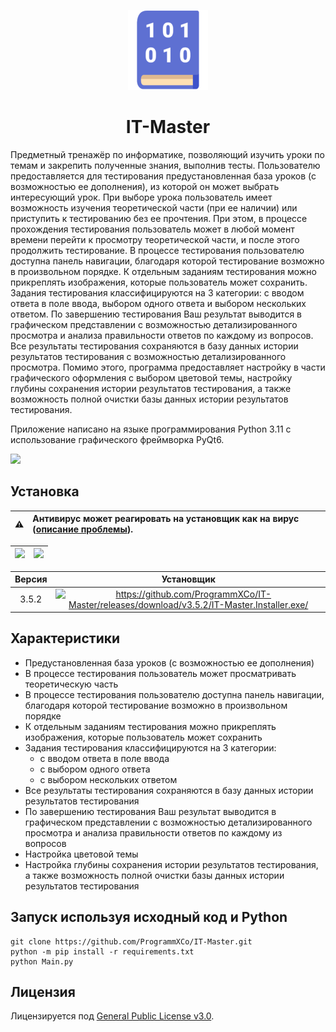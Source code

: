<p align="center">
  <img src="./src/images/logo.png" height="128">
  <h1 align="center">IT-Master</h1>
</p>

Предметный тренажёр по информатике, позволяющий изучить уроки по темам и закрепить полученные знания, выполнив тесты. Пользователю предоставляется для тестирования предустановленная база уроков (с возможностью ее дополнения), из которой он может выбрать интересующий урок. При выборе урока пользователь имеет возможность изучения теоретической части (при ее наличии) или приступить к тестированию без ее прочтения. При этом, в процессе прохождения тестирования пользователь может в любой момент времени перейти к просмотру теоретической части, и после этого продолжить тестирование. В процессе тестирования пользователю доступна панель навигации, благодаря которой тестирование возможно в произвольном порядке. К отдельным заданиям тестирования можно прикреплять изображения, которые пользователь может сохранить. Задания тестирования классифицируются на 3 категории: с вводом ответа в поле ввода, выбором одного ответа и выбором нескольких ответом.  По завершению тестирования Ваш результат выводится в графическом представлении с возможностью детализированного просмотра и анализа правильности ответов по каждому из вопросов. Все результаты тестирования сохраняются в базу данных истории результатов тестирования с возможностью детализированного просмотра. Помимо этого, программа предоставляет настройку в части графического оформления с выбором цветовой темы, настройку глубины сохранения истории результатов тестирования, а также возможность полной очистки базы данных истории результатов тестирования.

Приложение написано на языке программирования Python 3.11 с использование графического фреймворка PyQt6.

<!--  ![ ](https://raw.githubusercontent.com/ProgrammXCo/IT-Master/screenshots/screenshot1.png?token=GHSAT0AAAAAACGWHR2BQ2ZMDQTKJLZGA4DWZHM263Q) -->

![ ](/../screenshots/screenshot1.png?raw=true)

## Установка
| :warning: | Антивирус может реагировать на установщик как на вирус ([описание проблемы](https://qna.habr.com/q/553288)). |
| :---: | :--- |

| ![ ](/../screenshots/screenshot_virustotal.png?raw=true) | ![ ](/../screenshots/screenshot_microsoft_defender.png?raw=true) |
| :---: | :--- |

| Версия  | Установщик |
|  :---:  |   :---:    |
|  3.5.2  | <a href="https://github.com/ProgrammXCo/IT-Master/releases/download/v3.5.2/IT-Master.Installer.exe"><img src="https://img.shields.io/badge/Скачать-brightgreen" alt=https://github.com/ProgrammXCo/IT-Master/releases/download/v3.5.2/IT-Master.Installer.exe/></a> |

## Характеристики
* Предустановленная база уроков (с возможностью ее дополнения)
* В процессе тестирования пользователь может просматривать теоретическую часть
* В процессе тестирования пользователю доступна панель навигации, благодаря которой тестирование возможно в произвольном порядке
* К отдельным заданиям тестирования можно прикреплять изображения, которые пользователь может сохранить
* Задания тестирования классифицируются на 3 категории:
  * с вводом ответа в поле ввода
  * c выбором одного ответа
  * c выбором нескольких ответом
* Все результаты тестирования сохраняются в базу данных истории результатов тестирования
* По завершению тестирования Ваш результат выводится в графическом представлении с возможностью детализированного просмотра и анализа правильности ответов по каждому из вопросов
* Настройка цветовой темы
* Настройка глубины сохранения истории результатов тестирования, а также возможность полной очистки базы данных истории результатов тестирования

## Запуск используя исходный код и Python
```shell
git clone https://github.com/ProgrammXCo/IT-Master.git
python -m pip install -r requirements.txt
python Main.py
``` 

## Лицензия
Лицензируется под [General Public License v3.0](./LICENSE).